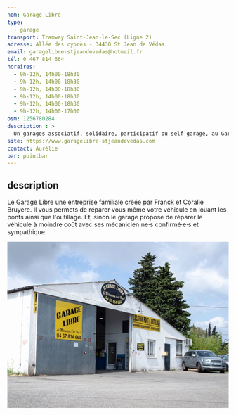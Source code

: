 ```yaml
---
nom: Garage Libre
type: 
  - garage
transport: Tramway Saint-Jean-le-Sec (Ligne 2)
adresse: Allée des cyprès - 34430 St Jean de Védas
email: garagelibre-stjeandevedas@hotmail.fr
tél: 0 467 814 664
horaires:
  - 9h-12h, 14h00-18h30
  - 9h-12h, 14h00-18h30
  - 9h-12h, 14h00-18h30
  - 9h-12h, 14h00-18h30
  - 9h-12h, 14h00-18h30
  - 9h-12h, 14h00-17h00
osm: 1256780284
description : >
  Un garages associatif, solidaire, participatif ou self garage, au Garage Libre "Le mécanicien c'est vous". Une entreprise familiale créée par Franck et Coralie .
site: https://www.garagelibre-stjeandevedas.com
contact: Aurélie
par: pointbar
---
```


## description

Le Garage Libre une entreprise familiale créée par Franck et Coralie Bruyere.
Il vous permets de réparer vous même votre véhicule en louant les ponts ainsi que l'outillage. 
Et, sinon le garage propose de réparer le véhicule à moindre coût avec ses mécanicien·ne·s confirmé·e·s et sympathique.

![le Garage Libre](./media/garage-libre.jpg)
